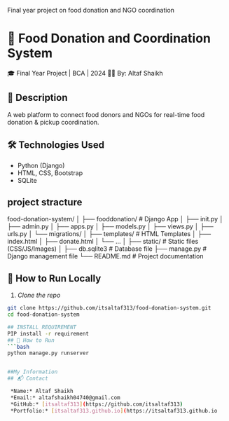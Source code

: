 
Final year project on food donation and NGO coordination
# 🍱 Food Donation and Coordination System

🎓 Final Year Project | BCA | 2024 
🧑‍💻 By: Altaf Shaikh

## 📌 Description
A web platform to connect food donors and NGOs for real-time food donation & pickup coordination.

## 🛠 Technologies Used
- Python (Django)
- HTML, CSS, Bootstrap
- SQLite

## project stracture
food-donation-system/ │ ├── fooddonation/              # Django App │   ├── init.py │   ├── admin.py │   ├── apps.py │   ├── models.py │   ├── views.py │   ├── urls.py │   └── migrations/ │ ├── templates/                 # HTML Templates │   ├── index.html │   ├── donate.html │   └── ... │ ├── static/                    # Static files (CSS/JS/Images) │ ├── db.sqlite3                 # Database file ├── manage.py                  # Django management file └── README.md                  # Project documentation



## 🚀 How to Run Locally

1. *Clone the repo*
```bash
git clone https://github.com/itsaltaf313/food-donation-system.git
cd food-donation-system

## INSTALL REQUIREMENT
PIP install -r requirement
## 🚀 How to Run
```bash
python manage.py runserver


##My Information
## 📬 Contact

 *Name:* Altaf Shaikh  
 *Email:* altafshaikh04740@gmail.com
 *GitHub:* [itsaltaf313](https://github.com/itsaltaf313)  
 *Portfolio:* [itsaltaf313.github.io](https://itsaltaf313.github.io


